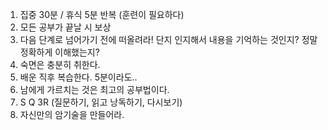 
1. 집중 30분 / 휴식 5분 반복 (훈련이 필요하다)
2. 모든 공부가 끝날 시 보상
3. 다음 단계로 넘어가기 전에 떠올려라! 단지 인지해서 내용을 기억하는 것인지? 정말 정확하게 이해했는지?
4. 숙면은 충분히 취한다.
5. 배운 직후 복습한다. 5분이라도..
6. 남에게 가르치는 것은 최고의 공부법이다.
7. S Q 3R (질문하기, 읽고 낭독하기, 다시보기)
8. 자신만의 암기술을 만들어라.